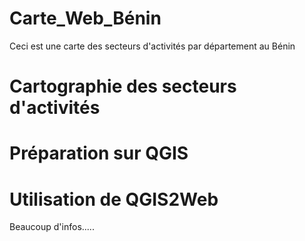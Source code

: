 # Carte_Web_Bénin
Ceci est une carte des secteurs d'activités par département au Bénin

# Cartographie des secteurs d'activités 

# Préparation sur QGIS
# Utilisation de QGIS2Web
Beaucoup d'infos.....
